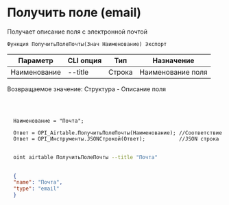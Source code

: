 ﻿---
sidebar_position: 8
---

# Получить поле (email)
 Получает описание поля с электронной почтой



`Функция ПолучитьПолеПочты(Знач Наименование) Экспорт`

  | Параметр | CLI опция | Тип | Назначение |
  |-|-|-|-|
  | Наименование | --title | Строка | Наименование поля |

  
  Возвращаемое значение:   Структура -  Описание поля

<br/>




```bsl title="Пример кода"
  
  Наименование = "Почта";
  
  Ответ = OPI_Airtable.ПолучитьПолеПочты(Наименование); //Соответствие
  Ответ = OPI_Инструменты.JSONСтрокой(Ответ);           //JSON строка
```



```sh title="Пример команды CLI"
    
  oint airtable ПолучитьПолеПочты --title "Почта"

```

```json title="Результат"
  
  {
  "name": "Почта",
  "type": "email"
  }
  

```
